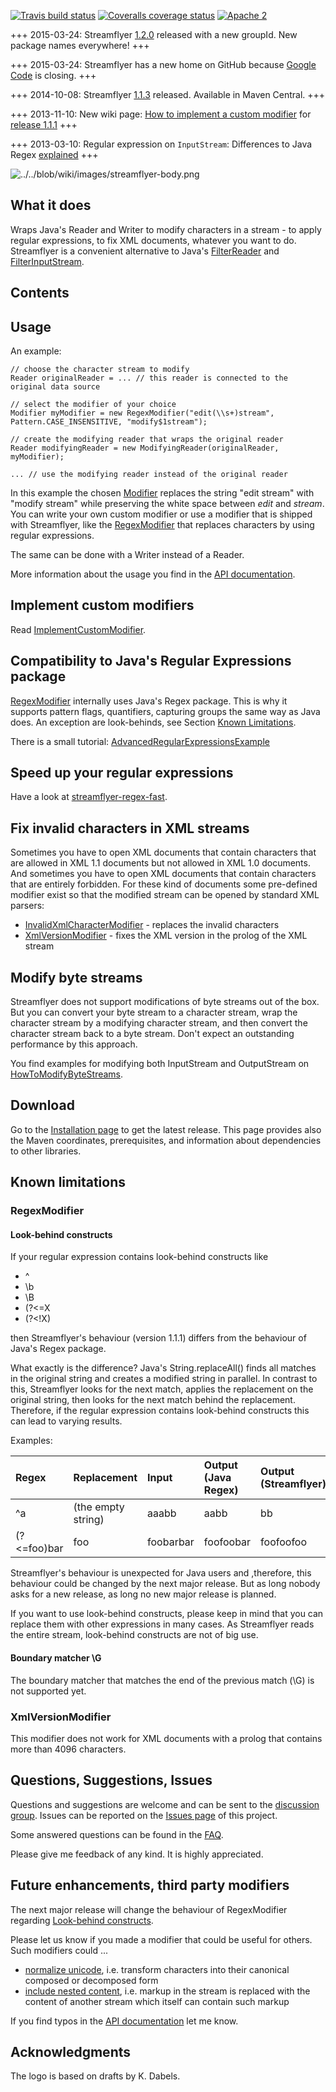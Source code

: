 
[![Travis build status](https://api.travis-ci.org/rwitzel/streamflyer.svg?branch=master)](https://travis-ci.org/rwitzel/streamflyer)
[![Coveralls coverage status](https://img.shields.io/coveralls/rwitzel/streamflyer.svg)](https://coveralls.io/r/rwitzel/streamflyer)
[![Apache 2](http://img.shields.io/badge/license-Apache%202-red.svg)](http://www.apache.org/licenses/LICENSE-2.0)

+++ 2015-03-24: Streamflyer [1.2.0](../../blob/wiki/ReleaseNotes.md) released with a new groupId. New package names everywhere! +++

+++ 2015-03-24: Streamflyer has a new home on GitHub because [Google Code](https://code.google.com/) is closing. +++ 

+++ 2014-10-08: Streamflyer [1.1.3](../../blob/wiki/ReleaseNotes.md) released. Available in Maven Central. +++

+++ 2013-11-10: New wiki page: [How to implement a custom modifier](../../blob/wiki/ImplementCustomModifier.md) for [release 1.1.1](../../blob/wiki/ReleaseNotes.md) +++

+++ 2013-03-10: Regular expression on `InputStream`: Differences to Java Regex [explained](#user-content-look-behind-constructs) +++

![../../blob/wiki/images/streamflyer-body.png](../../blob/wiki/images/streamflyer-body.png)

## What it does ##

Wraps Java's Reader and Writer to modify characters in a stream - to apply regular expressions, to fix XML documents, whatever you want to do. Streamflyer is a convenient alternative to Java's [FilterReader](http://docs.oracle.com/javase/6/docs/api/java/io/FilterReader.html) and [FilterInputStream](http://docs.oracle.com/javase/6/docs/api/java/io/FilterInputStream.html).

## Contents ##


## Usage ##

An example:
```
// choose the character stream to modify
Reader originalReader = ... // this reader is connected to the original data source

// select the modifier of your choice
Modifier myModifier = new RegexModifier("edit(\\s+)stream", Pattern.CASE_INSENSITIVE, "modify$1stream");

// create the modifying reader that wraps the original reader
Reader modifyingReader = new ModifyingReader(originalReader, myModifier);

... // use the modifying reader instead of the original reader
```

In this example the chosen
[Modifier](http://rwitzel.github.io/streamflyer/site/apidocs/index.html?com/github/rwitzel/streamflyer/core/Modifier.html)
replaces the string "edit stream" with "modify stream" while preserving the white space between *edit* and *stream*.
You can write your own custom modifier or use a modifier that is shipped with Streamflyer, like the
[RegexModifier](http://rwitzel.github.io/streamflyer/site/apidocs/index.html?com/github/rwitzel/streamflyer/regex/RegexModifier.html)
that replaces characters by using regular expressions.

The same can be done with a Writer instead of a Reader.

More information about the usage you find in the [API documentation](http://rwitzel.github.io/streamflyer/site/apidocs/index.html?com/github/rwitzel/streamflyer/core/Documentation.html).

## Implement custom modifiers ##

Read [ImplementCustomModifier](../../blob/wiki/ImplementCustomModifier.md).

## Compatibility to Java's Regular Expressions package ##

[RegexModifier](http://rwitzel.github.io/streamflyer/site/apidocs/index.html?com/github/rwitzel/streamflyer/regex/RegexModifier.html) internally uses Java's Regex package. This is why it supports
pattern flags, quantifiers, capturing groups the same way as Java does. An exception are look-behinds, see Section [Known Limitations](#user-content-known-limitations).

There is a small tutorial: [AdvancedRegularExpressionsExample](../../blob/wiki/AdvancedRegularExpressionsExample.md)

## Speed up your regular expressions ##

Have a look at [streamflyer-regex-fast](https://github.com/rwitzel/streamflyer-regex-fast/).


## Fix invalid characters in XML streams ##

Sometimes you have to open XML documents that contain characters that are allowed in XML 1.1 documents but not allowed in XML 1.0 documents. And sometimes you have to open XML documents that contain characters that are entirely forbidden. For these kind of documents some pre-defined modifier exist so that the modified stream can be opened by standard XML parsers:

  * [InvalidXmlCharacterModifier](http://rwitzel.github.io/streamflyer/site/apidocs/index.html?com/github/rwitzel/streamflyer/xml/InvalidXmlCharacterModifier.html) - replaces the invalid characters
  * [XmlVersionModifier](http://rwitzel.github.io/streamflyer/site/apidocs/index.html?com/github/rwitzel/streamflyer/xml/XmlVersionModifier.html) - fixes the XML version in the prolog of the XML stream


## Modify byte streams ##

Streamflyer does not support modifications of byte streams out of the box.
But you can convert your byte stream to a character stream, wrap the character stream by a modifying character stream, and then convert the character stream back to a byte stream. Don't expect an outstanding performance by this approach.

You find examples for modifying both InputStream and OutputStream on
[HowToModifyByteStreams](../../blob/wiki/HowToModifyByteStreams.md).


## Download ##

Go to the [Installation page](../../blob/wiki/Installation.md)
to get the latest release. This page provides also the Maven coordinates, prerequisites, and information about dependencies to other libraries.

## Known limitations ##

### RegexModifier ###

#### Look-behind constructs ####

If your regular expression contains look-behind constructs like

  * ^
  * \b
  * \B
  * (?<=X
  * (?<!X)

then Streamflyer's behaviour (version 1.1.1) differs from the behaviour of Java's Regex package.

What exactly is the difference? Java's String.replaceAll() finds all matches in the original string and creates a modified string in parallel. In contrast to this, Streamflyer looks for the next match, applies the replacement on the original string, then looks for the next match behind the replacement. Therefore, if the regular expression contains look-behind constructs this can lead to varying results.

Examples:

| **Regex** | **Replacement** | **Input** | **Output (Java Regex)** | **Output (Streamflyer)** |
|:----------|:----------------|:----------|:------------------------|:-------------------------|
| ^a | (the empty string) | aaabb | aabb | bb |
| (?<=foo)bar | foo | foobarbar | foofoobar | foofoofoo |

Streamflyer's behaviour is unexpected for Java users and ,therefore, this behaviour could be changed by the next major release. But as long nobody asks for a new release, as long no new major release is planned.

If you want to use look-behind constructs, please keep in mind that you can replace them with other expressions in many cases. As Streamflyer reads the entire stream, look-behind constructs are not of big use.

#### Boundary matcher \G ####

The boundary matcher that matches the end of the previous match
(\G) is not supported yet.

### XmlVersionModifier ###

This modifier does not work for XML documents with a prolog that contains more than 4096 characters.

## Questions, Suggestions, Issues ##

Questions and suggestions are welcome and can be sent to the [discussion group](http://groups.google.com/group/streamflyer-discuss). Issues can be reported on the  [Issues page](issues) of this project.

Some answered questions can be found in the [FAQ](../../blob/wiki/FAQ.md).

Please give me feedback of any kind. It is highly appreciated.

## Future enhancements, third party modifiers ##

The next major release will change the behaviour of RegexModifier regarding
[Look-behind constructs](#user-content-look-behind-constructs).

Please let us know if you made a modifier that could be useful for others. Such modifiers could ...
  * [normalize unicode](http://docs.oracle.com/javase/tutorial/i18n/text/normalizerapi.html), i.e. transform characters into their canonical composed or decomposed form
  * [include nested content](http://stackoverflow.com/questions/11084382/recursively-replace-regex-find-with-path-in-the-regex), i.e. markup in the stream is replaced with the content of another stream which itself can contain such markup

If you find typos in the [API documentation](http://rwitzel.github.io/streamflyer/site/apidocs/index.html?com/github/rwitzel/streamflyer/core/Documentation.html) let me know.

## Acknowledgments ##

The logo is based on drafts by K. Dabels.

